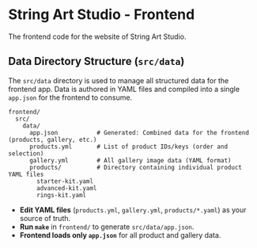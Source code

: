# String Art Studio - Frontend

The frontend code for the website of String Art Studio.

## Data Directory Structure (`src/data`)

The `src/data` directory is used to manage all structured data for the frontend app. Data is authored in YAML files and compiled into a single `app.json` for the frontend to consume.

```
frontend/
  src/
    data/
      app.json           # Generated: Combined data for the frontend (products, gallery, etc.)
      products.yml       # List of product IDs/keys (order and selection)
      gallery.yml        # All gallery image data (YAML format)
      products/          # Directory containing individual product YAML files
        starter-kit.yaml
        advanced-kit.yaml
        rings-kit.yaml
```

- **Edit YAML files** (`products.yml`, `gallery.yml`, `products/*.yaml`) as your source of truth.
- **Run `make`** in `frontend/` to generate `src/data/app.json`.
- **Frontend loads only `app.json`** for all product and gallery data.


